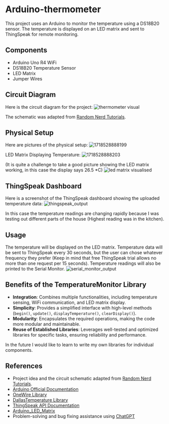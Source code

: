 # Arduino-thermometer
This project uses an Arduino to monitor the temperature using a DS18B20 sensor. The temperature is displayed on an LED matrix and sent to ThingSpeak for remote monitoring.

## Components
- Arduino Uno R4 WiFi
- DS18B20 Temperature Sensor
- LED Matrix
- Jumper Wires

## Circuit Diagram
Here is the circuit diagram for the project:
![thermometer visual](https://github.com/zaz361/arduino-temperature-monitor/assets/172925615/d9b4762e-464d-4e71-ad1d-8ea0341cb6ec)

The schematic was adapted from [Random Nerd Tutorials](https://randomnerdtutorials.com/guide-for-ds18b20-temperature-sensor-with-arduino/).

## Physical Setup
Here are pictures of the physical setup:
![1718528888199](https://github.com/zaz361/arduino-temperature-monitor/assets/172925615/656bb713-ce2d-4250-90e4-11f27b8c9b9b)

LED Matrix Displaying Temperature:
![1718528888203](https://github.com/zaz361/arduino-temperature-monitor/assets/172925615/9d22bdfe-ff58-4dec-9621-69fc570b1101)

(It is quite a challenge to take a good picture showing the LED matrix working, in this case the display says 26.5 *C)
![led matrix visualised](https://github.com/zaz361/arduino-temperature-monitor/assets/172925615/8502f0e9-21ad-4500-aabe-3d0ce53b051e)

## ThingSpeak Dashboard
Here is a screenshot of the ThingSpeak dashboard showing the uploaded temperature data:
![thingspeak_output](https://github.com/zaz361/arduino-temperature-monitor/assets/172925615/c52b3bf2-7794-4ce5-83f1-53dc20eb1ac2)

In this case the temperature readings are changing rapidly because I was testing out different parts of the house (Highest reading was in the kitchen).

## Usage
The temperature will be displayed on the LED matrix.
Temperature data will be sent to ThingSpeak every 30 seconds, but the user can chose whatever frequency they prefer (Keep in mind that free ThingSpeak trial allows no more than one request per 15 seconds).
Temperature readings will also be printed to the Serial Monitor.
![serial_monitor_output](https://github.com/zaz361/arduino-temperature-monitor/assets/172925615/4c015aa9-975f-4b9b-99d7-041af0735350)

## Benefits of the TemperatureMonitor Library

- **Integration**: Combines multiple functionalities, including temperature sensing, WiFi communication, and LED matrix display.
- **Simplicity**: Provides a simplified interface with high-level methods (`begin()`, `update()`, `displayTemperature()`, `clearDisplay()`).
- **Modularity**: Encapsulates the required operations, making the code more modular and maintainable.
- **Reuse of Established Libraries**: Leverages well-tested and optimized libraries for specific tasks, ensuring reliability and performance.

In the future I would like to learn to write my own libraries for individual components.

## References
- Project idea and the circuit schematic adapted from [Random Nerd Tutorials](https://randomnerdtutorials.com/guide-for-ds18b20-temperature-sensor-with-arduino/).
- [Arduino Official Documentation](https://www.arduino.cc/reference/en/)
- [OneWire Library](https://www.arduino.cc/reference/en/libraries/onewire/)
- [DallasTemperature Library](https://www.arduino.cc/reference/en/libraries/dallastemperature/)
- [ThingSpeak API Documentation](https://thingspeak.com/docs/)
- [Arduino_LED_Matrix](https://docs.arduino.cc/tutorials/uno-r4-wifi/led-matrix/)
- Problem-solving and bug fixing assistance using [ChatGPT](https://chatgpt.com)



